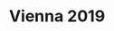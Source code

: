 ---
layout: event

title: Vienna 2019
category: vienna
permalink: :collection/:categories/2019-09
contact: austria@play14.org

schedule:
  dates: Sept. 5-7 2019
  start: 2019-09-5 18:00:00
  finish: 2019-09-7 17:00:00
  isOver: false

location: Markhof

excerpt: "#play14 Vienna @ Markhof on Sept. 5-7 2019"

timetable:
    - day: Thursday
      desc: We will start in the evening. We will learn to know each other and share a nice dinner all together.
      times:
        - time: '18:00'
          desc: Ice breakers
        - time: '20:00'
          desc: Dinner / Mingle
        - time: '22:00'
          desc: Beer at the pub
    - day: Friday
      desc: We will start in the morning with the marketplace, and then we will play games all day long.
      times:
        - time: '08:30'
          desc: Breakfast
        - time: '09:00'
          desc: Warm-up
        - time: '09:30'
          desc: Marketplace
        - time: '10:30'
          desc: Sessions
        - time: '12:30'
          desc: Lunch
        - time: '14:00'
          desc: Sessions
        - time: '18:00'
          desc: Retrospective
        - time: '19:00'
          desc: Pizza &amp; Beers
    - day: Saturday
      desc: We will also start with the marketplace for a full day of games. Whoever needs to catch a plane can leave earlier.
      times:
        - time: '08:30'
          desc: Breakfast
        - time: '09:00'
          desc: Warm-up
        - time: '09:30'
          desc: Marketplace
        - time: '10:00'
          desc: Sessions
        - time: '12:30'
          desc: Lunch
        - time: '13:30'
          desc: Sessions
        - time: '16:00'
          desc: Retrospective
        - time: '17:00'
          desc: Farewell

images:
  - /images/events/vienna/07.jpg
  - /images/events/vienna/02.jpg
  - /images/events/vienna/03.jpg
  - /images/events/vienna/04.jpg
  - /images/events/vienna/05.jpg
  - /images/events/vienna/06.jpg

redirect_from:
  - /vienna

members:
  - Mike Leber
  - Barbara Pauer-Faulmann
  - Michael Laussegger
  - Anton Jessner
  - Barbara Kühnelt

mentors:
  - Julian Kea
  - Pierre Neis

sponsors:
  - name: Markhof
    type: Venue

registration: 
  type: eventbrite
  site: https://www.eventbrite.com/e/play14-vienna-2019-tickets-59989656678?aff=ebdssbdestsearch
  tickets-widget: https://eventbrite.de/tickets-external?eid=59989656678&ref=etckt
---